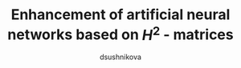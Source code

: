 ---
layout: post

author: dsushnikova
title:  "Enhancement of artificial neural networks based on $H^2$ - matrices"
presentation: "/assets/dasha_slides.pdf"
categories: Neural_Networks Matrix_Factorization
comments: true
---
